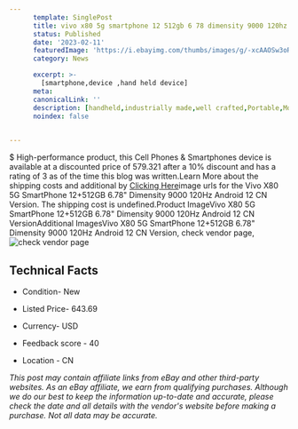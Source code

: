 ```yaml
---
      template: SinglePost
      title: vivo x80 5g smartphone 12 512gb 6 78 dimensity 9000 120hz android 12 cn version
      status: Published
      date: '2023-02-11'
      featuredImage: 'https://i.ebayimg.com/thumbs/images/g/-xcAAOSw3oRjkvIk/s-l225.jpg'
      category: News

      excerpt: >-
        [smartphone,device ,hand held device]
      meta:
      canonicalLink: ''
      description: [handheld,industrially made,well crafted,Portable,Mobile,Compact,Convenient,Lightweight,Maneuverable,Man-portable,Miniature,Carriable,Hand-held,Light,Holdable,Transportable,Mobile device,Pocket-sized,On-the-go,Wireless,Cordless,Compact size,Convenient size, smartphone,device ,hand held device]
      noindex: false

        
---
```

$
    High-performance product, this Cell Phones & Smartphones device is available at a discounted price of 579.321 after a 10% discount and has a rating of 3 as of the time this blog was written.Learn More about the shipping costs and additional by [Clicking Here](https://www.ebay.com/itm/175525683576?hash=item28de256178%3Ag%3A-xcAAOSw3oRjkvIk&mkevt=1&mkcid=1&mkrid=711-53200-19255-0&campid=%253CePNCampaignId%253E&customid=%253CreferenceId%253E&toolid=10049)image urls for the Vivo X80 5G SmartPhone 12+512GB 6.78" Dimensity 9000 120Hz Android 12 CN Version. The shipping cost is undefined.Product ImageVivo X80 5G SmartPhone 12+512GB 6.78" Dimensity 9000 120Hz Android 12 CN VersionAdditional ImagesVivo X80 5G SmartPhone 12+512GB 6.78" Dimensity 9000 120Hz Android 12 CN Version, check vendor page, ![check vendor page](https://origin-galleryplus.ebayimg.com/ws/web/175525683576_2_0_1/225x225.jpg,https://origin-galleryplus.ebayimg.com/ws/web/175525683576_3_0_1/225x225.jpg,https://origin-galleryplus.ebayimg.com/ws/web/175525683576_4_0_1/225x225.jpg,https://origin-galleryplus.ebayimg.com/ws/web/175525683576_5_0_1/225x225.jpg,https://origin-galleryplus.ebayimg.com/ws/web/175525683576_6_0_1/225x225.jpg,https://origin-galleryplus.ebayimg.com/ws/web/175525683576_7_0_1/225x225.jpg,https://origin-galleryplus.ebayimg.com/ws/web/175525683576_8_0_1/225x225.jpg)
    
    

 ## Technical Facts 



     
      

 - Condition- New 


      

 - Listed Price- 643.69 


      

 - Currency- USD 


      

 - Feedback score - 40 


      

 - Location - CN 


      
      

 *_This post may contain affiliate links from eBay and other third-party websites. As an eBay affiliate, we earn from qualifying purchases. Although we do our best to keep the information up-to-date and accurate, please check the date and all details with the vendor's website before making a purchase. Not all data may be accurate._*



    
    
    
    
    